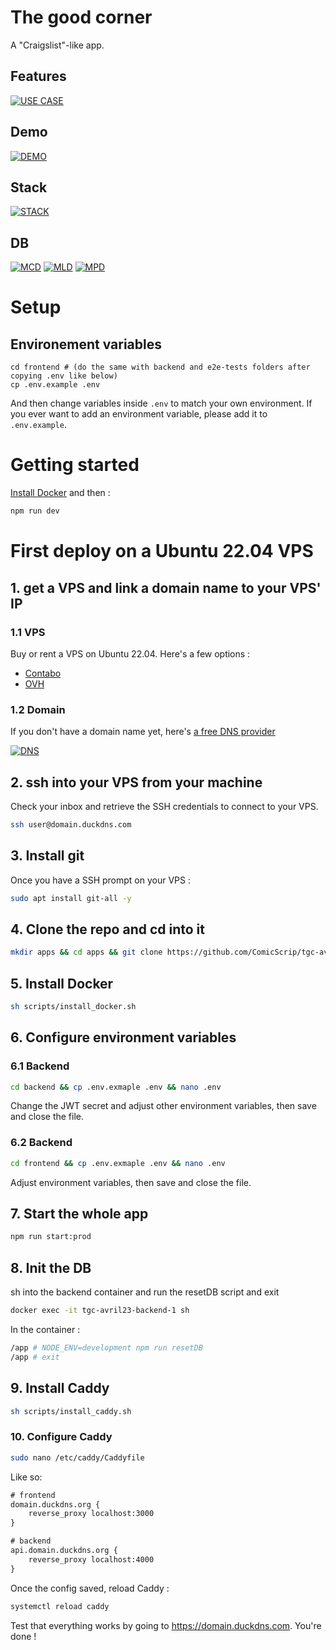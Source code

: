 # The good corner

A "Craigslist"-like app.

## Features

[![USE CASE](https://i.imgur.com/XODtq5W.png)](https://i.imgur.com/XODtq5W.png)

## Demo

[![DEMO](https://cdn.loom.com/sessions/thumbnails/215b1a87ffcc4d428f8214d41ad3556f-with-play.gif)](https://www.loom.com/share/215b1a87ffcc4d428f8214d41ad3556f)

## Stack

[![STACK](https://i.imgur.com/EiyYixC.png)](https://i.imgur.com/EiyYixC.png)

## DB

[![MCD](https://i.imgur.com/9jN0lAp.png)](https://i.imgur.com/9jN0lAp.png)
[![MLD](https://i.imgur.com/ZaDTKNi.png)](https://i.imgur.com/ZaDTKNi.png)
[![MPD](https://i.imgur.com/EsaNI6K.png)](https://i.imgur.com/EsaNI6K.png)

# Setup

## Environement variables

```
cd frontend # (do the same with backend and e2e-tests folders after copying .env like below)
cp .env.example .env
```

And then change variables inside `.env` to match your own environment.
If you ever want to add an environment variable, please add it to `.env.example`.

# Getting started

[Install Docker](https://www.docker.com/products/docker-desktop/) and then :

```sh
npm run dev
```

# First deploy on a Ubuntu 22.04 VPS

## 1. get a VPS and link a domain name to your VPS' IP

### 1.1 VPS

Buy or rent a VPS on Ubuntu 22.04. Here's a few options :

- [Contabo](https://contabo.com/en/vps/cloud-vps-1/?image=ubuntu.323&qty=1&contract=1&storage-type=vps1-100-gb-nvme)
- [OVH](<https://www.ovh.com/fr/order/vps/?v=3&_gl=1*dbt12s*_gcl_aw*R0NMLjE3MDkzMDA5MjguQ2p3S0NBaUFsb2F2QmhCT0Vpd0FidEFKTzV3Um1rS1p3anZfSXF1ZlBxanVOQk1yZzBsWGpQRTRlSnJHLXlnX1VmSHdmWnBhNkd2RmxSb0NTRFlRQXZEX0J3RQ..*_gcl_au*MTQ2NzQyNTYxNi4xNzA5MzAwODk3#/vps/build?selection=~(range~'VLE-2~pricingMode~'default~flavor~'vps-le-2-2-40~os~'ubuntu_22_04~datacenters~(GRA~1)~duration~'P1M)>)

### 1.2 Domain

If you don't have a domain name yet, here's [a free DNS provider](https://www.duckdns.org)

[![DNS](https://i.imgur.com/0eGZOai.png)](https://i.imgur.com/0eGZOai.png)

## 2. ssh into your VPS from your machine

Check your inbox and retrieve the SSH credentials to connect to your VPS.

```sh
ssh user@domain.duckdns.com
```

## 3. Install git

Once you have a SSH prompt on your VPS :

```sh
sudo apt install git-all -y
```

## 4. Clone the repo and cd into it

```sh
mkdir apps && cd apps && git clone https://github.com/ComicScrip/tgc-avril23.git && cd tgc-avril23
```

## 5. Install Docker

```sh
sh scripts/install_docker.sh
```

## 6. Configure environment variables

### 6.1 Backend

```sh
cd backend && cp .env.exmaple .env && nano .env
```

Change the JWT secret and adjust other environment variables, then save and close the file.

### 6.2 Backend

```sh
cd frontend && cp .env.exmaple .env && nano .env
```

Adjust environment variables, then save and close the file.

## 7. Start the whole app

```sh
npm run start:prod
```

## 8. Init the DB

sh into the backend container and run the resetDB script and exit

```sh
docker exec -it tgc-avril23-backend-1 sh
```

In the container :

```sh
/app # NODE_ENV=development npm run resetDB
/app # exit
```

## 9. Install Caddy

```sh
sh scripts/install_caddy.sh
```

### 10. Configure Caddy

```sh
sudo nano /etc/caddy/Caddyfile
```

Like so:

```txt
# frontend
domain.duckdns.org {
    reverse_proxy localhost:3000
}

# backend
api.domain.duckdns.org {
    reverse_proxy localhost:4000
}
```

Once the config saved, reload Caddy :

```sh
systemctl reload caddy
```

Test that everything works by going to https://domain.duckdns.com.
You're done !
